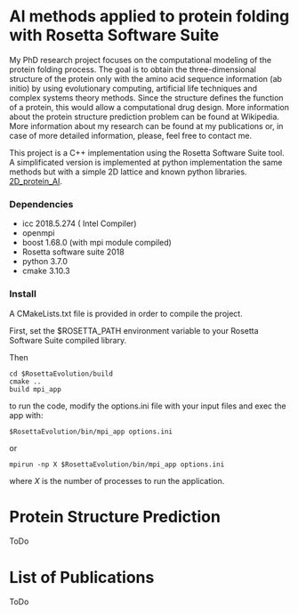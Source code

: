 
# AI methods applied to protein folding with Rosetta Software Suite

My PhD research project focuses on the computational modeling of the protein folding process. The goal is to obtain
the three-dimensional structure of the protein only with the amino acid sequence information (ab initio) by using evolutionary computing, artificial life techniques and complex systems theory methods. Since the structure defines the function of a protein, this would allow a computational drug design. More information about the protein structure prediction problem can be found at Wikipedia. More information about my research can be found at my publications or, in case of more detailed information, please, feel free to contact me.

This project is a C++ implementation using the Rosetta Software Suite tool. A simplificated version is implemented at python implementation the same methods but with a simple 2D lattice and known python libraries. [2D_protein_AI](https://github.com/danielvarela/2D_protein_AI).

### Dependencies

* icc 2018.5.274 ( Intel Compiler)
* openmpi
* boost 1.68.0 (with mpi module compiled)
* Rosetta software suite 2018
* python 3.7.0
* cmake 3.10.3

### Install

A CMakeLists.txt file is provided in order to compile the project.

First, set the $ROSETTA_PATH environment variable to your Rosetta Software Suite compiled library.

Then

```
cd $RosettaEvolution/build
cmake ..
build mpi_app
```

to run the code, modify the options.ini file with your input files and exec the app with:

```
$RosettaEvolution/bin/mpi_app options.ini
```

or


```
mpirun -np X $RosettaEvolution/bin/mpi_app options.ini
```

where $X$ is the number of processes to run the application.


# Protein Structure Prediction

ToDo

# List of Publications


ToDo

